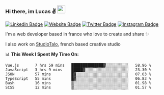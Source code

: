 ### Hi there, im Lucas ✌️ <img src="https://media.giphy.com/media/hvRJCLFzcasrR4ia7z/giphy.gif" width="25px">
[![Linkedin Badge](https://img.shields.io/badge/-LinkedIn-0e76a8?style=flat-square&logo=Linkedin&logoColor=white)](https://www.linkedin.com/in/lucasbellier/)
[![Website Badge](https://img.shields.io/badge/Website-3b5998?style=flat-square&logo=google-chrome&logoColor=white)](https://lucasblr.fr)
[![Twitter Badge](https://img.shields.io/badge/-Twitter-00acee?style=flat-square&logo=Twitter&logoColor=white)](https://twitter.com/ImJustLucas_)
[![Instagram Badge](https://img.shields.io/badge/-Instagram-e4405f?style=flat-square&logo=Instagram&logoColor=white)](https://instagram.com/luuucas.blr/)

I'm a web developer based in france who love to create and share ✨

I also work on [StudioTalo](https://talodev.fr), french based creative studio

📊 **This Week I Spent My Time On:**
<!--START_SECTION:waka-->

```text
Vue.js       7 hrs 59 mins   ██████████████▓░░░░░░░░░░   58.96 %
JavaScript   3 hrs 9 mins    █████▓░░░░░░░░░░░░░░░░░░░   23.30 %
JSON         57 mins         █▓░░░░░░░░░░░░░░░░░░░░░░░   07.03 %
TypeScript   55 mins         █▓░░░░░░░░░░░░░░░░░░░░░░░   06.83 %
Bash         16 mins         ▒░░░░░░░░░░░░░░░░░░░░░░░░   01.98 %
SCSS         12 mins         ▒░░░░░░░░░░░░░░░░░░░░░░░░   01.57 %
```

<!--END_SECTION:waka-->
